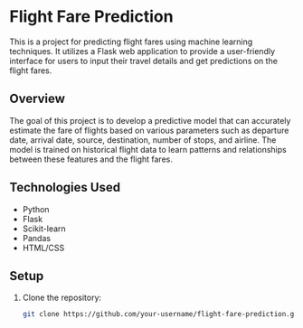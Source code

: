 # Flight Fare Prediction

This is a project for predicting flight fares using machine learning techniques. It utilizes a Flask web application to provide a user-friendly interface for users to input their travel details and get predictions on the flight fares.

## Overview

The goal of this project is to develop a predictive model that can accurately estimate the fare of flights based on various parameters such as departure date, arrival date, source, destination, number of stops, and airline. The model is trained on historical flight data to learn patterns and relationships between these features and the flight fares.

## Technologies Used

- Python
- Flask
- Scikit-learn
- Pandas
- HTML/CSS

## Setup

1. Clone the repository:

   ```bash
   git clone https://github.com/your-username/flight-fare-prediction.git
